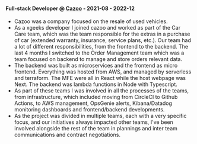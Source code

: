 #### Full-stack Developer @ [Cazoo](https://www.cazoo.co.uk) - 2021-08 - 2022-12

- Cazoo was a company focused on the resale of used vehicles.  
- As a xgeeks developer I joined cazoo and worked as part of the Car Care team, which was the team responsible for the extras in a purchase of car (extended warranty, insurance, service plans, etc.). Our team had a lot of different responsibilities, from the frontend to the backend. The last 4 months I switched to the Order Management team which was a team focused on backend to manage and store orders relevant data.
- The backend was built as microservices and the frontend as micro frontend. Everything was hosted from AWS, and managed by serverless and terraform. The MFE were all in React while the host webpage was Next. The backend was lambda functions in Node with Typescript.
- As part of these teams I was involved in all the processes of the teams, from infrastructure, which included moving from CircleCI to Github Actions, to AWS management, OpsGenie alerts, Kibana/Datadog monitoring dashboards and frontend/backend developments.
- As the project was divided in multiple teams, each with a very specific focus, and our initiatives always impacted other teams, I've been involved alongside the rest of the team in plannings and inter team communications and contract negotiations.